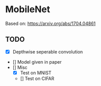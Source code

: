 # MobileNet

Based on: https://arxiv.org/abs/1704.04861

TODO
---

- [x] Depthwise seperable convolution
- [] Model given in paper
- [] Misc
  - [x] Test on MNIST
  - [] Test on CIFAR